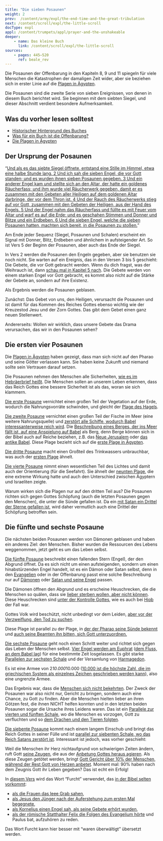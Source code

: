 ```yaml
---
title: "Die sieben Posaunen"
weight: 2
prev:  /content/army/expl/the-end-time-and-the-great-tribulation
next: /content/scroll/expl/the-little-scroll
docType: expl
appl: /content/trumpets/appl/prayer-and-the-unshakeable
deeper:
    - name: Das kleine Buch
      link: /content/scroll/expl/the-little-scroll
sources: 
    - pages: 445–520
      ref: beale_rev
---
```


Die Posaunen der Offenbarung in den Kapiteln 8, 9 und 11 spiegeln für viele Menschen die Katastrophen der damaligen Zeit wider, aber sie beziehen sich in erster Linie auf die [Plagen in Ägypten](/bible/exodus/expl/the-plagues-in-egypt).

Die Posaunen sind die zweite Serie von sieben Ereignissen, von denen in diesem Buch berichtet wird. Sie beginnen mit dem siebten Siegel, und dieser Abschnitt verdient besondere Aufmerksamkeit.

## Was du vorher lesen solltest

<a name="50de"></a>
- [Historischer Hintergrund des Buches](/background/history/expl/pax-romana-key-to-understand-the-book-of-revelation)
- [Was für ein Buch ist die Offenbarung?](/background/literature/expl/the-book-of-revelation-how-to-read-it)
- [Die Plagen in Ägypten](/bible/exodus/expl/the-plagues-in-egypt)

## Der Ursprung der Posaunen

<a name="639f"></a>
“[Und als es das siebte Siegel öffnete, entstand eine Stille im Himmel, etwa eine halbe Stunde lang. 2 Und ich sah die sieben Engel, die vor Gott standen; und es wurden ihnen sieben Posaunen gegeben. 3 Und ein anderer Engel kam und stellte sich an den Altar, der hatte ein goldenes Räucherfass; und ihm wurde viel Räucherwerk gegeben, damit er es zusammen mit den Gebeten aller Heiligen auf dem goldenen Altar darbringe, der vor dem Thron ist. 4 Und der Rauch des Räucherwerks stieg auf vor Gott, zusammen mit den Gebeten der Heiligen, aus der Hand des Engels. 5 Und der Engel nahm das Räucherfass und füllte es mit Feuer vom Altar und warf es auf die Erde; und es geschahen Stimmen und Donner und Blitze und ein Erdbeben. 6 Und die sieben Engel, welche die sieben Posaunen hatten, machten sich bereit, in die Posaunen zu stoßen.](https://www.bibleserver.com/SLT/Offenbarung8%2C1-6)”

Am Ende jeder Sequenz (Siegel, Posaunen und Schalen) erscheint ein Signal mit Donner, Blitz, Erdbeben und ähnlichem in aufsteigender Art. So ist Vers 5 der Beginn der Posaunen, aber auch das Ende der Siegel.

In Vers 2 werden die Posaunen den Engeln gegeben, aber sie benutzen sie noch nicht. Sie warten auf ein Ereignis, das in den Versen 3 bis 5 geschieht: Die Gebete, die vor Gott gebracht werden. Wenn du dich fragst, was der Weihrauch ist, dann [schau mal in Kapitel 5 nach](https://www.bibleserver.com/SLT/Offenbarung5%2C8). Die Gebete werden von einem starken Engel vor Gott gebracht, es kommt also nicht auf die Stärke der Gebete an, sondern auf ihre Existenz.

Als Ergebnis werden die Posaunen geblasen.

Zunächst: Das Gebet von uns, den Heiligen, verursacht die Posaunen und ist damit für das Kommen des Reiches Gottes ebenso wichtig wie der Kreuzestod Jesu und der Zorn Gottes. Das gibt dem Gebet einen ganz neuen Stellenwert.

Andererseits: Wollen wir wirklich, dass unsere Gebete das Drama verursachen, das wir in den Posaunen sehen?

## Die ersten vier Posaunen

<a name="e565"></a>
Die [Plagen in Ägypten](/bible/exodus/expl/the-plagues-in-egypt) haben gezeigt, dass man sich nicht auf den Pharao und seine Götter verlassen kann. Sie haben keine Zukunft und niemand sollte sein Vertrauen darauf setzen.

Die Posaunen nehmen den Menschen alle Sicherheiten, [wie es im Hebräerbrief heißt](https://www.bibleserver.com/SLT/Hebr%C3%A4er12%2C26-28). Die Menschen sollen an unserem Leben erkennen, dass das Reich Gottes eine bessere Sicherheit ist als das, woran sie sich klammern.

[Die erste Posaune](https://www.bibleserver.com/SLT/Offenbarung8%2C7) vernichtet einen großen Teil der Vegetation auf der Erde, wodurch die Nahrungsvorräte schwinden, und gleicht der [Plage des Hagels](https://www.bibleserver.com/SLT/2.Mose9%2C22-25).

[Die zweite Posaune](https://www.bibleserver.com/SLT/Offenbarung8%2C8-9) vernichtet einen großen Teil der Fische im Meer (eine weitere Nahrungsquelle) und [zerstört alle Schiffe, wodurch Babel interessanterweise reich wird](https://www.bibleserver.com/SLT/Offenbarung18%2C19). Die [Beschreibung eines Berges, der ins Meer fällt ist, auf eine Anspielung auf Babel](https://www.bibleserver.com/SLT/Offenbarung18%2C21) als Berg, denn Berge können sich in der Bibel auch auf Reiche beziehen, z.B. das [Neue Jerusalem](https://www.bibleserver.com/SLT/Offenbarung21%2C10) oder [das antike Babel](https://www.bibleserver.com/SLT/Jeremia51%2C25). Diese Plage bezieht sich auf die [erste Plage in Ägypten](https://www.bibleserver.com/SLT/2.Mose7%2C21).

[Die dritte Posaune](https://www.bibleserver.com/SLT/Offenbarung8%2C10-11) macht einen Großteil des Trinkwassers unbrauchbar, was auch der [ersten Plage](https://www.bibleserver.com/SLT/2.Mose7%2C21) ähnelt.

[Die vierte Posaune](https://www.bibleserver.com/SLT/Offenbarung8%2C12-13) nimmt einen wesentlichen Teil des Lichtes und damit auch der Orientierung (für die Seefahrt). Sie ähnelt der [neunten Plage](https://www.bibleserver.com/SLT/2.Mose10%2C22-23), die eine extreme Wirkung hatte und auch den Unterschied zwischen Ägyptern und Israeliten zeigte.

Warum wirken sich die Plagen nur auf den dritten Teil aus? Die Posaunen richten sich gegen Gottes Schöpfung (auch die letzten Posaunen gegen den Menschen), die unter die Sünde gefallen ist. Da ein [mit Satan ein Drittel der Sterne gefallen ist](/content/jesus/expl/a-different-christmas-story), wird daher vermutlich auch eine Drittel der Schöpfung betroffen sein.

## Die fünfte und sechste Posaune

<a name="813b"></a>
Die nächsten beiden Posaunen werden von Dämonen geblasen und haben ein anderes Ziel: den Menschen. Bisher wurden die Ressourcen des Lebens weggenommen, jetzt geht es um das Leben selbst.

[Die fünfte Posaune](https://www.bibleserver.com/SLT/Offenbarung9%2C1-12) beschreibt einen fallenden Stern (Engel), der den Abgrund öffnet. Da es sich nicht um einen aufsteigenden, sondern um einen hinabstürzenden Engel handelt, ist es ein Dämon oder Satan selbst, denn in den [Evangelien](https://www.bibleserver.com/SLT/Lukas10%2C18) oder in der Offenbarung passt eine solche Beschreibung nur auf [Dämonen](https://www.bibleserver.com/SLT/Offenbarung12%2C4) oder [Satan und seine Engel](https://www.bibleserver.com/SLT/Offenbarung12%2C9-10) passen.

Die Dämonen öffnen den Abgrund und es erscheine Heuschrecken, die die Menschen so quälen, dass sie [lieber sterben wollen, aber nicht können](https://www.bibleserver.com/SLT/Offenbarung9%2C6). Diese Heuschrecken sind [unter der Kontrolle Gottes](https://www.bibleserver.com/SLT/Offenbarung9%2C5), wie es auch bei [Hiob](https://www.bibleserver.com/SLT/Hiob2%2C4-6) der Fall war.

Gottes Volk wird beschützt, nicht unbedingt vor dem Leiden, [aber vor der Verzweiflung, den Tod zu suchen](https://www.bibleserver.com/SLT/Offenbarung9%2C4).

Diese Plage ist parallel zu der Plage, in [der der Pharao seine Sünde bekennt](https://www.bibleserver.com/SLT/2.Mose10%2C13-17) und [auch seine Beamten ihn bitten, sich Gott unterzuordnen.](https://www.bibleserver.com/SLT/2.Mose10%2C7)

[Die sechste Posaune](https://www.bibleserver.com/SLT/Offenbarung9%2C13-21) geht noch einen Schritt weiter und richtet sich gegen das Leben der Menschen selbst. [Vier Engel werden am Euphrat](https://www.bibleserver.com/SLT/Offenbarung9%2C14) ([dem Fluss, an dem Babel lag](https://de.wikipedia.org/wiki/Babylon)) für eine bestimmte Zeit losgelassen. Es gibt starke [Parallelen zur sechsten Schale](https://www.bibleserver.com/SLT/Offenbarung16%2C12-14) und der Versamlung von [Harmagedon](/content/bowls/expl/the-key-to-armageddon).

Es ist eine Armee von 2*10.000*10.000 ([10.000 ist die höchste Zahl, die im griechischen System als einzelnes Zeichen geschrieben werden kann](https://de.wikipedia.org/wiki/Griechische_Zahlzeichen#Die_akrophonischen_Zahlen)), also eine ungrenzte Armee.

Das Ergebnis war, dass die [Menschen sich nicht bekehrten](https://www.bibleserver.com/SLT/Offenbarung9%2C20-21). Der Zweck der Posaunen war also nicht nur, Gericht zu bringen, sondern auch eine Chance, zu Gott zu finden. Aber die Menschen hielten lieber an ihren Götzen fest, die ihnen NICHT helfen konnten und in den letzten beiden Posaunen sogar die Ursache ihres Leidens waren. Das ist ein [Parallele zur vierten und fünften Schale](https://www.bibleserver.com/SLT/Offenbarung16%2C8-11), wo die Menschen es vorzogen, Gott zu verfluchten und so [dem Drachen und den Tieren folgten](https://www.bibleserver.com/SLT/Offenbarung13%2C5-6).

[Die siebente Posaune](https://www.bibleserver.com/SLT/Offenbarung11%2C15-19) kommt nach einem langem Einschub und bringt das Reich Gottes in seiner Fülle und ist [parallel zur siebenten Schale, wo das Reich Satans zerstört ist](https://www.bibleserver.com/SLT/Offenbarung16%2C17-20). Interessant ist jedoch, was vorher geschieht:

Weil die Menschen ihr Herz nichtaufgrund von schwierigen Zeiten ändern, ruft Gott [seine Zeugen](https://www.bibleserver.com/SLT/Offenbarung11%2C3-12), die aus der [Anbetung Gottes heraus agieren](https://www.bibleserver.com/SLT/Offenbarung11%2C1-2). Als diese Zeugen getötet werden, bringt [Gott Gericht über 10% der Menschen, während der Rest Gott von Herzen anbetet](https://www.bibleserver.com/SLT/Offenbarung11%2C13). Moment mal: 90% haben nach dem Zeugnis Gott ihr Leben gegeben? Das ist echt ein Erfolg!

In [diesem Vers](https://www.bibleserver.com/SLT/Offenbarung11%2C13) wird das Wort “Furcht” verwendet, das [in der Bibel selten vorkommt](https://biblehub.com/greek/1719.htm):

- [als die Frauen das leee Grab sahen](https://www.bibleserver.com/SLT/Lukas24%2C5),
- [als Jesus den Jünger nach der Auferstehung zum ersten Mal begegnete](https://www.bibleserver.com/SLT/Lukas24%2C37),
- [als Kornelius einen Engel sah, als seine Gebete erhört wurden](https://www.bibleserver.com/SLT/Apostelgeschichte10%2C4),
- [als der römische Statthalter Felix die Folgen des Evangelium hörte](https://www.bibleserver.com/SLT/Apostelgeschichte24%2C25) und Paulus bat, aufzuhören zu reden.

Das Wort Furcht kann hier besser mit “waren überwältigt” übersetzt werden.
